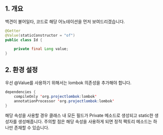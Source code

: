 ## 1. 개요
백견이 불어일타, 코드로 해당 어노테이션을 먼저 보여드리겠습니다. 
```java
@Getter  
@Value(staticConstructor = "of")  
public class Id {  
  
    private final Long value;  
}
```

## 2. 환경 설정 
우선 @Value를 사용하기 위해서는 lombok 의존성을 추가해야 합니다. 

```java
dependencies {
	compileOnly 'org.projectlombok:lombok'  
	annotationProcessor 'org.projectlombok:lombok'
}
```

해당 속성을 사용할 경우 클래스 내 모든 필드가 Private 메소드로 생성되고 static한 생성자를 생성해줍니다.
주의할 점은 해당 속성을 사용하게 되면 정적 팩토리 메소드는 하나만 존재할 수 있습니다. 